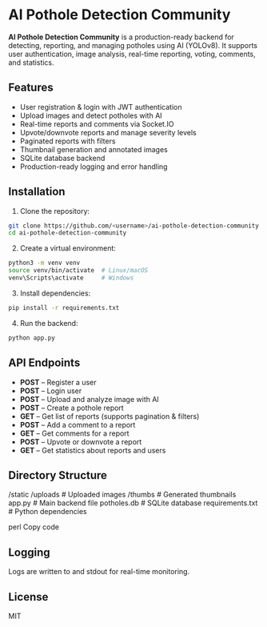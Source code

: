 # AI Pothole Detection Community

**AI Pothole Detection Community** is a production-ready backend for detecting, reporting, and managing potholes using AI (YOLOv8). It supports user authentication, image analysis, real-time reporting, voting, comments, and statistics.

## Features
- User registration & login with JWT authentication
- Upload images and detect potholes with AI
- Real-time reports and comments via Socket.IO
- Upvote/downvote reports and manage severity levels
- Paginated reports with filters
- Thumbnail generation and annotated images
- SQLite database backend
- Production-ready logging and error handling

## Installation
1. Clone the repository:
```bash
git clone https://github.com/<username>/ai-pothole-detection-community.git
cd ai-pothole-detection-community
```

2. Create a virtual environment:
```bash
python3 -m venv venv
source venv/bin/activate  # Linux/macOS
venv\Scripts\activate     # Windows
```

3. Install dependencies:
```bash
pip install -r requirements.txt
```

4. Run the backend:
```bash
python app.py
```

## API Endpoints
- **POST**  – Register a user  
- **POST**  – Login user  
- **POST**  – Upload and analyze image with AI  
- **POST**  – Create a pothole report  
- **GET**  – Get list of reports (supports pagination & filters)  
- **POST**  – Add a comment to a report  
- **GET**  – Get comments for a report  
- **POST**  – Upvote or downvote a report  
- **GET**  – Get statistics about reports and users  

## Directory Structure
/static
/uploads # Uploaded images
/thumbs # Generated thumbnails
app.py # Main backend file
potholes.db # SQLite database
requirements.txt # Python dependencies

perl
Copy code

## Logging
Logs are written to  and stdout for real-time monitoring.

## License
MIT
